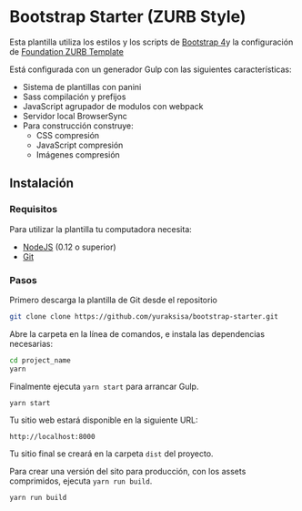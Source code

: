 # Bootstrap Starter (ZURB Style)

Esta plantilla utiliza los estilos y los scripts de  [Bootstrap 4](http://getbootstrap.com/)y la configuración de [Foundation ZURB Template](https://github.com/zurb/foundation-zurb-template)

Está configurada con un generador Gulp con las siguientes características:

- Sistema de plantillas con panini
- Sass compilación y prefijos
- JavaScript agrupador de modulos con webpack
- Servidor local BrowserSync
- Para construcción construye:
  - CSS compresión
  - JavaScript compresión
  - Imágenes compresión

## Instalación

### Requisitos

Para utilizar la plantilla tu computadora necesita:

- [NodeJS](https://nodejs.org/en/) (0.12 o superior)
- [Git](https://git-scm.com/)


### Pasos

Primero descarga la plantilla de Git desde el repositorio

```bash
git clone clone https://github.com/yuraksisa/bootstrap-starter.git
```

Abre la carpeta en la línea de comandos, e instala las dependencias necesarias:

```bash
cd project_name
yarn
```

Finalmente ejecuta `yarn start` para arrancar Gulp.

```bash
yarn start
```

Tu sitio web estará disponible en la siguiente URL:

```
http://localhost:8000
```

Tu sitio final se creará en la carpeta `dist` del proyecto.

Para crear una versión del sito para producción, con los assets comprimidos, ejecuta `yarn run build`.

```bash
yarn run build
```
